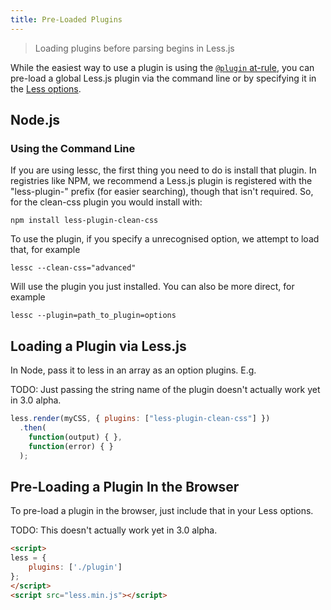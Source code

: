 ```yaml
---
title: Pre-Loaded Plugins
---
```


> Loading plugins before parsing begins in Less.js

While the easiest way to use a plugin is using the [`@plugin` at-rule](../features/#plugin-atrules-feature), you can pre-load a global Less.js plugin via the command line or by specifying it in the [Less options](#less-options).

## Node.js

### Using the Command Line

If you are using lessc, the first thing you need to do is install that plugin. In registries like NPM, we recommend a Less.js plugin is registered with the "less-plugin-" prefix (for easier searching), though that isn't required. So, for the clean-css plugin you would install with:
```
npm install less-plugin-clean-css
```

To use the plugin, if you specify a unrecognised option, we attempt to load that, for example
```
lessc --clean-css="advanced"
```

Will use the plugin you just installed. You can also be more direct, for example

```
lessc --plugin=path_to_plugin=options
```

Loading a Plugin via Less.js
----------------------

In Node, pass it to less in an array as an option plugins. E.g.

TODO: Just passing the string name of the plugin doesn't actually work yet in 3.0 alpha.

```js
less.render(myCSS, { plugins: ["less-plugin-clean-css"] })
  .then(
    function(output) { },
    function(error) { }
  );
```

Pre-Loading a Plugin In the Browser
-------------------

To pre-load a plugin in the browser, just include that in your Less options.

TODO: This doesn't actually work yet in 3.0 alpha.

```html
<script>
less = { 
    plugins: ['./plugin']
};
</script>  
<script src="less.min.js"></script>
```
<!-- Should this just be
<script src="less.min.js" data-less="{ plugins: ['./plugin'] }"></script>
More modern? -->


